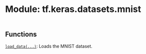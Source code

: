 <div itemscope itemtype="http://developers.google.com/ReferenceObject">
<meta itemprop="name" content="tf.keras.datasets.mnist" />
<meta itemprop="path" content="Stable" />
</div>

# Module: tf.keras.datasets.mnist

<!-- Insert buttons and diff -->

<table class="tfo-notebook-buttons tfo-api nocontent" align="left">

</table>







## Functions

[`load_data(...)`](../../../tf/keras/datasets/mnist/load_data.md): Loads the MNIST dataset.

